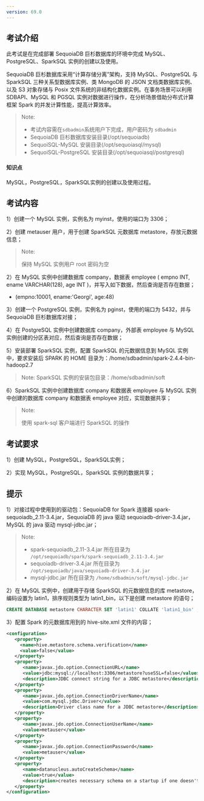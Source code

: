 ```yaml
---
version: 69.0
---
```


## 考试介绍


此考试是在完成部署 SequoiaDB 巨杉数据库的环境中完成 MySQL、PostgreSQL、SparkSQL 实例的创建以及使用。

SequoiaDB 巨杉数据库采用“计算存储分离”架构，支持 MySQL、PostgreSQL 与 SparkSQL 三种关系型数据库实例、类 MongoDB 的 JSON 文档类数据库实例、以及 S3 对象存储与 Posix 文件系统的非结构化数据实例。在事务场景可以利用 SDBAPI、MySQL 和 PGSQL 实例对数据进行操作，在分析场景借助分布式计算框架 Spark 的并发计算性能，提高计算效率。


> Note:
> - 考试内容需在`sdbadmin`系统用户下完成，用户密码为 `sdbadmin`
> - SequoiaDB 巨杉数据库安装目录(/opt/sequoiadb)
> - SequoiSQL-MySQL 安装目录(/opt/sequoiasql/mysql)
> - SequoiSQL-PostgreSQL 安装目录(/opt/sequoiasql/postgresql)

#### 知识点

MySQL，PostgreSQL，SparkSQL实例的创建以及使用过程。

## 考试内容

1）创建一个 MySQL 实例，实例名为 myinst，使用的端口为 3306；

2）创建 metauser 用户，用于创建 SparkSQL 元数据库 metastore，存放元数据信息；

> Note:
>
> 保持 MySQL 实例用户 root 密码为空

2）在 MySQL 实例中创建数据库 company，数据表 employee ( empno INT, ename VARCHAR(128), age INT )，并写入如下数据，然后查询是否存在数据；

 - (empno:10001, ename:'Georgi', age:48)

3）创建一个 PostgreSQL 实例，实例名为 pginst，使用的端口为 5432，并与 SequoiaDB 巨杉数据库对接；

4）在 PostgreSQL 实例中创建数据库 company，外部表 employee 与 MySQL 实例创建的分区表对应，然后查询是否存在数据；

5）安装部署 SparkSQL 实例，配置 SparkSQL 的元数据信息到 MySQL 实例中，要求安装后 SPARK 的 HOME 目录为：/home/sdbadmin/spark-2.4.4-bin-hadoop2.7

> Note: SparkSQL 实例的安装包目录：/home/sdbadmin/soft 

6）SparkSQL 实例中创建数据库 company 和数据表 employee 与 MySQL 实例中创建的数据库 company 和数据表 employee 对应，实现数据共享；

> Note:
>
> 使用 spark-sql 客户端进行 SparkSQL 的操作


## 考试要求

1）创建 MySQL，PostgreSQL，SparkSQL实例；

2）实现 MySQL，PostgreSQL，SparkSQL 实例的数据共享；



## 提示

1）对接过程中使用到的驱动包：SequoiaDB for Spark 连接器 spark-sequoiadb_2.11-3.4.jar，SequoiaDB 的 java 驱动 sequoiadb-driver-3.4.jar，MySQL 的 java 驱动 mysql-jdbc.jar；


> Note:
> 
> - spark-sequoiadb_2.11-3.4.jar 所在目录为 `/opt/sequoiadb/spark/spark-sequoiadb_2.11-3.4.jar`
> - sequoiadb-driver-3.4.jar 所在目录为 `/opt/sequoiadb/java/sequoiadb-driver-3.4.jar`
> - mysql-jdbc.jar 所在目录为 `/home/sdbadmin/soft/mysql-jdbc.jar`


2）在 MySQL 实例中，创建用于存储 SparkSQL 的元数据信息的库 metastore，编码设置为 latin1，排序规则类型为 latin1_bin，以下是创建 metastore 的语句；

```sql
CREATE DATABASE metastore CHARACTER SET 'latin1' COLLATE 'latin1_bin' ;
```


3）配置 Spark 的元数据库用到的 hive-site.xml 文件的内容；

```xml
<configuration>
   <property>
     <name>hive.metastore.schema.verification</name>
     <value>false</value>
   </property>
   <property>
      <name>javax.jdo.option.ConnectionURL</name>
      <value>jdbc:mysql://localhost:3306/metastore?useSSL=false</value>
      <description>JDBC connect string for a JDBC metastore</description>
   </property>
   <property>
      <name>javax.jdo.option.ConnectionDriverName</name>
      <value>com.mysql.jdbc.Driver</value>
      <description>Driver class name for a JDBC metastore</description>
   </property>
   <property>
      <name>javax.jdo.option.ConnectionUserName</name>
      <value>metauser</value>
   </property>
   <property>
      <name>javax.jdo.option.ConnectionPassword</name>
      <value>metauser</value>
   </property>
   <property>
      <name>datanucleus.autoCreateSchema</name>
      <value>true</value>
      <description>creates necessary schema on a startup if one doesn't exist. set this to false, after creating it once</description>
   </property>
</configuration>
```



<!--

5）解压 Spark 安装包，解压路径为 /home/sdbadmin/spark-2.4.4-bin-hadoop2.7 ；

> Note:
> 
> SparkSQL 实例的安装包在 /home/sdbadmin/soft 目录

6）在 MySQL 实例中，创建用于存储 SparkSQL 的元数据信息的库 metastore，编码设置为 latin1，排序规则类型为 latin1_bin，以下是创建 metastore 的语句；

```sql
CREATE DATABASE metastore CHARACTER SET 'latin1' COLLATE 'latin1_bin' ;
```

7）创建 metauser 用户，密码为 metauser；

8）赋予 metauser 所有权限；

9）配置 sdbadmin 用户 ssh 免密；

10）配置 spark-env.sh ；

11）配置 Spark 的元数据库，以下是 hive-site.xml 文件的内容；

```xml
<configuration>
   <property>
     <name>hive.metastore.schema.verification</name>
     <value>false</value>
   </property>
   <property>
      <name>javax.jdo.option.ConnectionURL</name>
      <value>jdbc:mysql://localhost:3306/metastore?useSSL=false</value>
      <description>JDBC connect string for a JDBC metastore</description>
   </property>
   <property>
      <name>javax.jdo.option.ConnectionDriverName</name>
      <value>com.mysql.jdbc.Driver</value>
      <description>Driver class name for a JDBC metastore</description>
   </property>
   <property>
      <name>javax.jdo.option.ConnectionUserName</name>
      <value>metauser</value>
   </property>
   <property>
      <name>javax.jdo.option.ConnectionPassword</name>
      <value>metauser</value>
   </property>
   <property>
      <name>datanucleus.autoCreateSchema</name>
      <value>true</value>
      <description>creates necessary schema on a startup if one doesn't exist. set this to false, after creating it once</description>
   </property>
</configuration>
```

12）拷贝 SequoiaDB for Spark 连接器 spark-sequoiadb_2.11-3.4.jar，SequoiaDB 的 java 驱动 sequoiadb-driver-3.4.jar，MySQL 的 java 驱动 mysql-jdbc.jar；

> Note:
> 
> - spark-sequoiadb_2.11-3.4.jar 所在目录为 `/opt/sequoiadb/spark/spark-sequoiadb_2.11-3.4.jar`
> - sequoiadb-driver-3.4.jar 所在目录为 `/opt/sequoiadb/java/sequoiadb-driver-3.4.jar`
> - mysql-jdbc.jar 所在目录为 `/home/sdbadmin/soft/mysql-jdbc.jar`

13）启动 Spark；

14）在 SparkSQL 中创建数据库名为 company，表名为 employee，然后查询是否存在数据；

> Note:
>
> 使用 spark-sql 客户端进行 SparkSQL 的操作


## 示例代码

#### 切换用户

```shell
su - sdbadmin
```

> Note:
>
> sdbadmin 用户的密码为 sdbadmin

#### MySQL实例

1）创建 myinst 实例，监听的端口为 3306；

```shell
/opt/sequoiasql/mysql/bin/sdb_sql_ctl addinst myinst -D /opt/sequoiasql/mysql/database/3306 -p 3306
```

2）登录 MySQL Shell；

```shell
/opt/sequoiasql/mysql/bin/mysql -h127.0.0.1 -P3306 -uroot 
```

3）创建 company 数据库，并切换至该数据库；

```sql
CREATE DATABASE company ;
USE company ;
```

4）创建 employee 数据表；

```sql
CREATE TABLE employee (empno INT, ename VARCHAR(128), age INT) ;
```

5）插入数据；

```sql
INSERT INTO employee (empno, ename, age) VALUES (10001, "Georgi", 48) ;
```

6）查询数据是否存在；

```sql
SELECT * FROM employee;
```

7）退出 MySQL Shell

```sql
\q
```

#### PostgreSQL实例

1）创建 PostgreSQL 实例；

```shell
/opt/sequoiasql/postgresql/bin/sdb_sql_ctl addinst pginst -D /opt/sequoiasql/postgresql/database/5432 -p 5432
```

2）启动 pginst 实例；

```shell
/opt/sequoiasql/postgresql/bin/sdb_sql_ctl start pginst
```

3）创建 company 库；

```shell
/opt/sequoiasql/postgresql/bin/sdb_sql_ctl createdb company pginst
```

4）进入 PostgreSQL shell；

```shell
/opt/sequoiasql/postgresql/bin/psql -p 5432 company
```

5）加载SequoiaDB连接驱动；

```sql
CREATE EXTENSION sdb_fdw ;
```

6）配置与SequoiaDB连接参数；

```sql
CREATE SERVER sdb_server FOREIGN DATA WRAPPER sdb_fdw 
OPTIONS (address '127.0.0.1', service '11810', preferedinstance 'A', transaction 'on') ;
```

7）创建 company 数据库外表；

```sql
CREATE FOREIGN TABLE employee (
  empno INTEGER, 
  ename TEXT,
  age INTEGER
) SERVER sdb_server 
OPTIONS (collectionspace 'company', collection 'employee', decimal 'on') ;
```

8）更新表的统计信息；

```sql
ANALYZE employee ;
```

9）查询 employee 表中的数据；

```sql
SELECT * FROM employee ;
```

10）退出 PostgreSQL shell；

```sql
\q
```

#### SparkSQL实例

1）使用 MySQL Shell 连接 SequoiaDB-MySQL 实例；

```shell
/opt/sequoiasql/mysql/bin/mysql -h 127.0.0.1 -P 3306 -u root
```

2）创建 metauser 用户；

```sql
CREATE USER 'metauser'@'%' IDENTIFIED BY 'metauser' ;
```

3）给 metauser 用户授权；

```sql
GRANT ALL ON *.* TO 'metauser'@'%' ;
```

4）刷新权限；

```sql
FLUSH PRIVILEGES ;
```

5）创建元数据库 metasore；

```sql
CREATE DATABASE metastore CHARACTER SET 'latin1' COLLATE 'latin1_bin' ;
```

6）退出 MySQL Shell；

```sql
\q
```

7）进入安装包存放目录；

```shell
cd /home/sdbadmin/soft
```

8）解压安装包；

```shell
tar -zxvf spark-2.4.4-bin-hadoop2.7.tar.gz -C /home/sdbadmin
```

9）执行ssh-keygen生成公钥和密钥，执行后连续回车即可；

```shell
ssh-keygen -t rsa
```

10）执行 ssh-copy-id，把公钥拷贝到本机的 sdbadmin 用户；

```shell
ssh-copy-id  sdbadmin@`hostname`
```

>
>Note:
>
> 用户 sdbadmin 的密码是：`sdbadmin`


12）进入 Spark 的配置目录；

```shell
cd /home/sdbadmin/spark-2.4.4-bin-hadoop2.7/conf
```

13）从模板中拷贝 spark-env.sh 文件；

```shell
cp spark-env.sh.template spark-env.sh
```

14）设置 Spark 实例的 Master；

```shell
echo "SPARK_MASTER_HOST=`hostname`" >> spark-env.sh
```

15）查看 spark-env.sh 文件是否设置成功；

```shell
cat spark-env.sh
```

16）创建设置元数据数据库配置文件 hive-site.xml；

```shell
cat > /home/sdbadmin/spark-2.4.4-bin-hadoop2.7/conf/hive-site.xml << EOF
<configuration>
   <property>
     <name>hive.metastore.schema.verification</name>
     <value>false</value>
   </property>
   <property>
      <name>javax.jdo.option.ConnectionURL</name>
      <value>jdbc:mysql://localhost:3306/metastore?useSSL=false</value>
      <description>JDBC connect string for a JDBC metastore</description>
   </property>
   <property>
      <name>javax.jdo.option.ConnectionDriverName</name>
      <value>com.mysql.jdbc.Driver</value>
      <description>Driver class name for a JDBC metastore</description>
   </property>
   <property>
      <name>javax.jdo.option.ConnectionUserName</name>
      <value>metauser</value>
   </property>
   <property>
      <name>javax.jdo.option.ConnectionPassword</name>
      <value>metauser</value>
   </property>
   <property>
      <name>datanucleus.autoCreateSchema</name>
      <value>true</value>
      <description>creates necessary schema on a startup if one doesn't exist. set this to false, after creating it once</description>
   </property>
</configuration>
EOF
```

17）检查是否创建成功；

```shell
cat /home/sdbadmin/spark-2.4.4-bin-hadoop2.7/conf/hive-site.xml
```

18）拷贝 spark-sequoiadb.jar 驱动连接器；

```shell
cp /opt/sequoiadb/java/sequoiadb-driver-3.4.jar  /home/sdbadmin/spark-2.4.4-bin-hadoop2.7/jars/
```

19）拷贝 SequoiaDB 的 java 驱动 sequoiadb.jar；

```shell
cp /opt/sequoiadb/spark/spark-sequoiadb_2.11-3.4.jar  /home/sdbadmin/spark-2.4.4-bin-hadoop2.7/jars/
```

20）拷贝 MySQL 的 java 驱动 mysql-jdbc.jar；

```shell
cp /home/sdbadmin/soft/mysql-jdbc.jar  /home/sdbadmin/spark-2.4.4-bin-hadoop2.7/jars/  
```

21）进入 Spark 的安装目录；

```
cd /home/sdbadmin/spark-2.4.4-bin-hadoop2.7
```

22）启动 Spark；

```shell
sbin/start-all.sh
```

23）查看 Spark 的 master 和 worker 是否启动完成；

```shell
jps
```

24）配置 spark-sql 日志输出；

```shell
cat > /home/sdbadmin/spark-2.4.4-bin-hadoop2.7/conf/log4j.properties << EOF
# Set everything to be logged to the console
log4j.rootCategory=ERROR, console
log4j.appender.console=org.apache.log4j.ConsoleAppender
log4j.appender.console.target=System.err
log4j.appender.console.layout=org.apache.log4j.PatternLayout
log4j.appender.console.layout.ConversionPattern=%d{yy/MM/dd HH:mm:ss} %p %c{1}: %m%n

log4j.logger.org.apache.spark.repl.Main=WARN

log4j.logger.org.spark_project.jetty=WARN
log4j.logger.org.spark_project.jetty.util.component.AbstractLifeCycle=ERROR
log4j.logger.org.apache.spark.repl.SparkIMain$exprTyper=INFO
log4j.logger.org.apache.spark.repl.SparkILoop$SparkILoopInterpreter=INFO
log4j.logger.org.apache.parquet=ERROR
log4j.logger.parquet=ERROR

log4j.logger.org.apache.hadoop.hive.metastore.RetryingHMSHandler=FATAL
log4j.logger.org.apache.hadoop.hive.ql.exec.FunctionRegistry=ERROR
EOF
```

25）检查日志输出配置是否成功；

```shell
cat /home/sdbadmin/spark-2.4.4-bin-hadoop2.7/conf/log4j.properties
```

26) 启动 spark-sql 客户端；

```shell
bin/spark-sql
```

27）创建 company 数据库；

```sql
CREATE DATABASE company ;
USE company ;
```

28）创建映射表；

```sql
CREATE TABLE company.employee (
empno INT,
ename STRING,
age INT
) USING com.sequoiadb.spark OPTIONS (host 'localhost:11810', collectionspace 'company', collection 'employee', username '', password '') ;
```

29）测试运行 sql；

```sql
SELECT * FROM company.employee ;
```

30）退出 spark-sql 客户端；

```sql
exit ;
```
-->
















